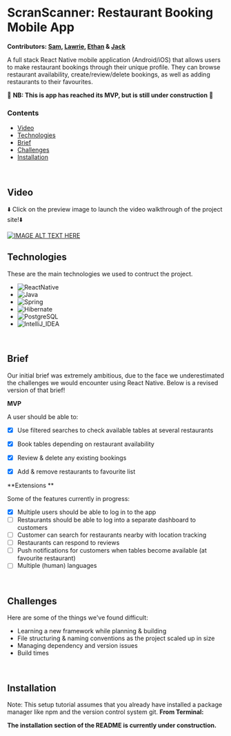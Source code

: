 # ScranScanner: Restaurant Booking Mobile App
<b> Contributors: [Sam](https://github.com/SamuelSeFe), [Lawrie](https://github.com/LawrieCarly), 
[Ethan](https://github.com/ethanBaird) & [Jack](https://github.com/knowles28) </b>




A full stack React Native mobile application (Android/iOS) that allows users to make restaurant bookings through their unique profile. They can browse restaurant availability, create/review/delete bookings, as well as adding restaurants to their favourites.

🚧 <b> NB: This is app has reached its MVP, but is still under construction</b> 🚧


### Contents 

* [Video](#video)
* [Technologies](#technologies)
* [Brief](#brief)
* [Challenges](#challenges)
* [Installation](#installation)

<br>


## Video

⬇️ Click on the preview image to launch the video walkthrough of the project site!⬇️

[![IMAGE ALT TEXT HERE](http://img.youtube.com/vi/E3-XcYs6pUo/0.jpg)](http://www.youtube.com/watch?v=E3-XcYs6pUo)
<br>

## Technologies

These are the main technologies we used to contruct the project.

* ![ReactNative]
* ![Java]
* ![Spring]
* ![Hibernate]
* ![PostgreSQL]
* ![IntelliJ_IDEA]

<br>


## Brief

Our initial brief was extremely ambitious, due to the face we underestimated the challenges we would encounter using React Native. Below is a revised version of that brief!

**MVP**

A user should be able to:

- [x] Use filtered searches to check available tables at several restaurants
- [x] Book tables depending on restaurant availability
- [x] Review & delete any existing bookings
- [x] Add & remove restaurants to favourite list


**Extensions **

Some of the features currently in progress:

- [x] Multiple users should be able to log in to the app
- [ ] Restaurants should be able to log into a separate dashboard to customers
- [ ] Customer can search for restaurants nearby with location tracking
- [ ] Restaurants can respond to reviews
- [ ] Push notifications for customers when tables become available (at favourite restaurant)
- [ ] Multiple (human) languages

<br>

## Challenges

Here are some of the things we've found difficult:

* Learning a new framework while planning & building 
* File structuring & naming conventions as the project scaled up in size
* Managing dependency and version issues
* Build times


<br>


## Installation

Note: This setup tutorial assumes that you already have installed a package manager like npm and the version control system git.
**From Terminal:**

<b> The installation section of the README is currently under construction. </b>





<!-- MARKDOWN LINKS & IMAGES -->

[ReactNative]:https://img.shields.io/badge/React_Native-20232A?style=for-the-badge&logo=react&logoColor=61DAFB
[Java]:https://img.shields.io/badge/Java-ED8B00?style=for-the-badge&logo=java&logoColor=white
[Spring]:https://img.shields.io/badge/Spring-6DB33F?style=for-the-badge&logo=spring&logoColor=white
[Hibernate]:https://img.shields.io/badge/Hibernate-59666C?style=for-the-badge&logo=Hibernate&logoColor=white
[PostgreSQL]:https://img.shields.io/badge/PostgreSQL-316192?style=for-the-badge&logo=postgresql&logoColor=white
[IntelliJ_IDEA]: https://img.shields.io/badge/IntelliJ_IDEA-000000.svg?style=for-the-badge&logo=intellij-idea&logoColor=white


